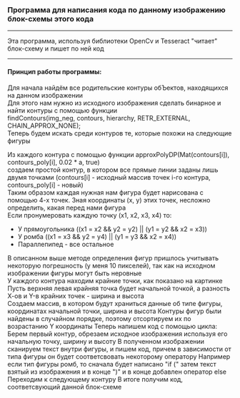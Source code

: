 ### Программа для написания кода по данному изображению блок-схемы этого кода
---
Эта программа, используя библиотеки OpenCv и Tesseract "читает" блок-схему и пишет по ней код    
___
#### Принцип работы программы:      
Для начала найдём все родительские контуры обЪектов, находящихся на данном изображении      
Для этого нам нужно из исходного изображения сделать бинарное и найти контуры с помощью функции      
findContours(img_neg, contours, hierarchy, RETR_EXTERNAL, CHAIN_APPROX_NONE);     
Теперь будем искать среди контуров те, которые похожи на следующие фигуры

Из каждого контура с помощью функции approxPolyDP(Mat(contours[i]), contours_poly[i], 0.02 * a, true)     
создаем простой контур, в котором все прямые линии заданы лишь двумя точками (contours[i] - исходный массив точек i-го контура, contours_poly[i] - новый)    
Таким образом каждая нужная нам фигура будет нарисована с помощью 4-х точек. Зная координаты (x, y) этих точек, несложно определить, какая перед нами фигура    
Если пронумеровать каждую точку (x1, x2, x3, x4) то:      
+ У прямоугольника ((x1 = x2 && y2 = y2) || (y1 = y2 && x2 = x3))
+ У ромба ((x1 = x3 && y2 = y4) || (y1 = y3 && x2 = x4))
+ Параллепипед - все остальное

В описанном выше методе определения фигур пришлось учитывать некоторую погрешность (у меня 10 пикселей), так как на исходном изображении фигуры могут быть неровные     
У каждого контура находим крайние точки, как показано на картинке     
Пусть верхняя левая крайняя точка будет начальной точкой, а разность Х-ов и Y-в крайних точек - ширина и высота        
Создаем массив, в котором будут храниться данные об типе фигуры, координатах начальной точки, ширина и высота
Контуры фигур были найдены в случайном порядке, поэтому отсортируем их по возрастанию Y координаты
Теперь напишем код с помощью цикла:
Берем первый контур, обрезаем исходное изображения используя его начальную точку, ширину и высоту
В полученном изображении сканируем текст внутри фигуры, и пишем код, причем в зависимости от типа фигуры он будет соответсвовать некоторому оператору
Например если тип фигуры ромб, то сначала будет написано "if (" затем текст взятый из изображения и в конце ")" и в конце добавлен оператор else
Переходим к следующему контуру
В итоге получим код, соответсвующий данной блок-схеме
